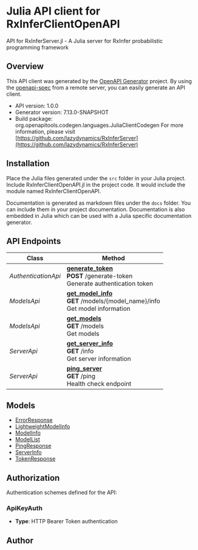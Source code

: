 # Julia API client for RxInferClientOpenAPI

API for RxInferServer.jl - A Julia server for RxInfer probabilistic programming framework

## Overview
This API client was generated by the [OpenAPI Generator](https://openapi-generator.tech) project.  By using the [openapi-spec](https://openapis.org) from a remote server, you can easily generate an API client.

- API version: 1.0.0
- Generator version: 7.13.0-SNAPSHOT
- Build package: org.openapitools.codegen.languages.JuliaClientCodegen
For more information, please visit [https://github.com/lazydynamics/RxInferServer](https://github.com/lazydynamics/RxInferServer)


## Installation
Place the Julia files generated under the `src` folder in your Julia project. Include RxInferClientOpenAPI.jl in the project code.
It would include the module named RxInferClientOpenAPI.

Documentation is generated as markdown files under the `docs` folder. You can include them in your project documentation.
Documentation is also embedded in Julia which can be used with a Julia specific documentation generator.

## API Endpoints

Class | Method
------------ | -------------
*AuthenticationApi* | [**generate_token**](docs/AuthenticationApi.md#generate_token)<br/>**POST** /generate-token<br/>Generate authentication token
*ModelsApi* | [**get_model_info**](docs/ModelsApi.md#get_model_info)<br/>**GET** /models/{model_name}/info<br/>Get model information
*ModelsApi* | [**get_models**](docs/ModelsApi.md#get_models)<br/>**GET** /models<br/>Get models
*ServerApi* | [**get_server_info**](docs/ServerApi.md#get_server_info)<br/>**GET** /info<br/>Get server information
*ServerApi* | [**ping_server**](docs/ServerApi.md#ping_server)<br/>**GET** /ping<br/>Health check endpoint


## Models

 - [ErrorResponse](docs/ErrorResponse.md)
 - [LightweightModelInfo](docs/LightweightModelInfo.md)
 - [ModelInfo](docs/ModelInfo.md)
 - [ModelList](docs/ModelList.md)
 - [PingResponse](docs/PingResponse.md)
 - [ServerInfo](docs/ServerInfo.md)
 - [TokenResponse](docs/TokenResponse.md)


<a id="authorization"></a>
## Authorization

Authentication schemes defined for the API:
<a id="ApiKeyAuth"></a>
### ApiKeyAuth
- **Type**: HTTP Bearer Token authentication

## Author



